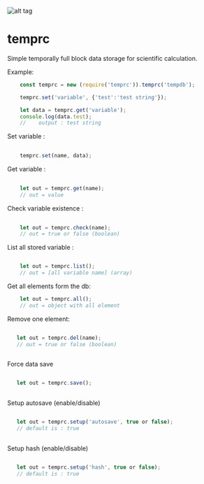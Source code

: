 ![alt tag](https://travis-ci.com/Soldy/temprc.svg?branch=master)


# temprc

Simple temporally full block data storage for scientific calculation.




Example:

``` javascript
    const temprc = new (require('temprc')).temprc('tempdb');

    temprc.set('variable', {'test':'test string'});

    let data = temprc.get('variable');
    console.log(data.test);
    //    output : test string

```



Set variable :


``` javascript
    
    temprc.set(name, data);

```


Get variable :


``` javascript
    
    let out = temprc.get(name);
    // out = value

```

Check variable existence :


``` javascript
    
    let out = temprc.check(name);
    // out = true or false (boolean)

```

List all stored variable : 

```javascript

    let out = temprc.list();
    // out = [all variable name] (array)

```

Get all elements form the db:

```javascript
    let out = temprc.all();
    // out = object with all element
```

Remove one element:

```javascript

   let out = temprc.del(name);
   // out = true or false (boolean)
   
```

Force data save 

```javascript

   let out = temprc.save();
   
```

Setup autosave (enable/disable)

```javascript

   let out = temprc.setup('autosave', true or false);
   // default is : true
   
```

Setup hash (enable/disable)

```javascript

   let out = temprc.setup('hash', true or false);
   // default is : true
   
```



